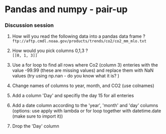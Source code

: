 # Pandas and numpy - pair-up
### Discussion session

1. How will you read the following data into a pandas data frame ? 
 ` ftp://aftp.cmdl.noaa.gov/products/trends/co2/co2_mm_mlo.txt`
 
2. How would you pick columns 0,1,3 ?  
`[[0, 1, 3]]`

3. Use a for loop to find all rows where 
Co2 (column 3) enteries with the value -99.99 (these are missing values) and replace them with NaN values (try using np.nan - do you know what it is? )

4. Change names of columns to year, month, and CO2 (use colnames)

5. Add a column 'Day' and specifiy the day 15 for all enteries

6. Add a date column according to the 'year', 'month' and 'day' columns (options: use apply with lambda or for loop together with datetime.date (make sure to import it)) 

7. Drop the 'Day' column
